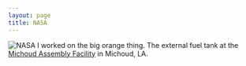 ```yaml
---
layout: page
title: NASA
---
```


![NASA](/public/images/space-shuttle.jpg "NASA")
I worked on the big orange thing.  The external fuel tank at the [Michoud Assembly Facility](http://www.nasa.gov/topics/shuttle_station/features/et138_rollout.html/) in Michoud, LA. 